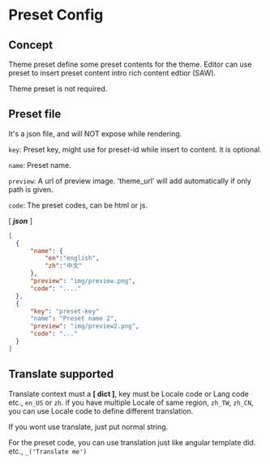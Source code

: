 # Preset Config

## Concept

Theme preset define some preset contents for the theme.
Editor can use preset to insert preset content intro rich content edtior (SAW).

Theme preset is not required.

## Preset file

It's a json file, and will NOT expose while rendering.

`key`: Preset key, might use for preset-id while insert to content. it is optional.

`name`: Preset name.

`preview`: A url of preview image. 'theme_url' will add automatically if only path is given.

`code`: The preset codes, can be html or js.


[ ***json*** ]

```json
[
  {
      "name": {
          "en":"english",
          "zh":"中文"
      },
      "preview": "img/preview.png",
      "code": "...."
  },
  {
      "key": "preset-key"
      "name": "Preset name 2",
      "preview": "img/preview2.png",
      "code": "..."
  }
]
```


## Translate supported

Translate context must a **[ dict ]**, key must be Locale code or Lang code
etc., `en_US` or `zh`. if you have multiple Locale of same region, `zh_TW`, `zh_CN`, you can use Locale code to define different translation.

If you wont use translate, just put normal string.


For the preset code, you can use translation just like angular template did.
etc., `_('Translate me')`